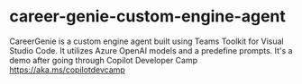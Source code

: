 # career-genie-custom-engine-agent
CareerGenie is a custom engine agent built using Teams Toolkit for Visual Studio Code. It utilizes Azure OpenAI models and a predefine prompts. It's a demo after going through Copilot Developer Camp https://aka.ms/copilotdevcamp
